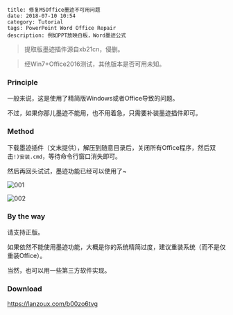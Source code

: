 ```
title: 修复MSOffice墨迹不可用问题
date: 2018-07-10 10:54
category: Tutorial
tags: PowerPoint Word Office Repair
description: 例如PPT放映白板，Word墨迹公式
```

> 提取版墨迹插件源自xb21cn，侵删。

> 经Win7+Office2016测试，其他版本是否可用未知。

### Principle

一般来说，这是使用了精简版Windows或者Office导致的问题。

不过，如果你那儿墨迹不能用，也不用着急，只需要补装墨迹插件即可。

### Method

下载墨迹插件（文末提供），解压到随意目录后，关闭所有Office程序，然后双击`!)安装.cmd`，等待命令行窗口消失即可。

然后再回头试试，墨迹功能已经可以使用了~

![001](/res/20180710-1054-001.webp)

![002](/res/20180710-1054-002.webp)

### By the way

请支持正版。

如果依然不能使用墨迹功能，大概是你的系统精简过度，建议重装系统（而不是仅重装Office）。

当然，也可以用一些第三方软件实现。

### Download

<https://lanzoux.com/b00zo6tvg>
